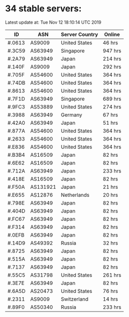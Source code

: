 # 34 stable servers:

Latest update at: Tue Nov 12 18:10:14 UTC 2019

| ID | ASN | Server Country | Online |
| -- | --- | -------------- | ------ |
| #.0613 | AS9009 | United States | 46 hrs |
| #.3C59 | AS63949 | Singapore | 947 hrs |
| #.2A79 | AS63949 | Japan | 214 hrs |
| #.140F | AS9009 | Japan | 292 hrs |
| #.705F | AS54600 | United States | 364 hrs |
| #.74DB | AS54600 | United States | 364 hrs |
| #.8613 | AS54600 | United States | 364 hrs |
| #.7F1D | AS63949 | Singapore | 689 hrs |
| #.9FC3 | AS53889 | United States | 274 hrs |
| #.3988 | AS63949 | Germany | 67 hrs |
| #.42A0 | AS63949 | Japan | 51 hrs |
| #.877A | AS54600 | United States | 364 hrs |
| #.2633 | AS54600 | United States | 364 hrs |
| #.E836 | AS54600 | United States | 364 hrs |
| #.B3B4 | AS16509 | Japan | 82 hrs |
| #.6E62 | AS16509 | Japan | 82 hrs |
| #.712A | AS63949 | Japan | 233 hrs |
| #.418E | AS16509 | Japan | 82 hrs |
| #.F50A | AS131921 | Japan | 21 hrs |
| #.E655 | AS12876 | Netherlands | 20 hrs |
| #.798E | AS63949 | Japan | 82 hrs |
| #.404D | AS63949 | Japan | 82 hrs |
| #.FC67 | AS63949 | Japan | 82 hrs |
| #.F314 | AS63949 | Japan | 82 hrs |
| #.0EFB | AS63949 | Japan | 82 hrs |
| #.14D9 | AS49392 | Russia | 32 hrs |
| #.8725 | AS63949 | Japan | 82 hrs |
| #.515A | AS63949 | Japan | 82 hrs |
| #.7137 | AS63949 | Japan | 82 hrs |
| #.55C5 | AS31798 | United States | 261 hrs |
| #.3E7E | AS63949 | Japan | 82 hrs |
| #.6A5D | AS20473 | United States | 76 hrs |
| #.2311 | AS9009 | Switzerland | 14 hrs |
| #.89F0 | AS50340 | Russia | 233 hrs |

